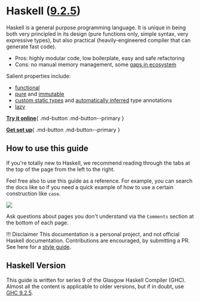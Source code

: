 # Haskell ([9.2.5](/#haskell-version))

Haskell is a general purpose programming language. It is unique in being both very principled in its design (pure functions only, simple syntax, very expressive types), but also practical (heavily-engineered compiler that can generate fast code).

- Pros: highly modular code, low boilerplate, easy and safe refactoring
- Cons: no manual memory management, some [gaps in ecosystem](https://github.com/Gabriella439/post-rfc/blob/main/sotu.md)

Salient properties include:

- [functional](/thinkingfunctionally/hof)
- [pure](/thinkingfunctionally/purity) and [immutable](/thinkingfunctionally/immutability)
- [custom static types](/basics/createdata) and [automatically inferred](/thinkingfunctionally/typeinference) type annotations
- [lazy](/laziness/laziness)


[**Try it online**](https://code.world/haskell#PcIhU_JQliX5KxN8Rh7xIaA){ .md-button .md-button--primary }

[**Get set up**](gettingstarted/overview.md){ .md-button .md-button--primary }


## How to use this guide

If you're totally new to Haskell, we recommend reading through the tabs at the top of the page from the left to the right.

Feel free also to use this guide as a reference. For example, you can search the docs like so if you need a quick example of how to use a certain construction like `case`.

![](/img/search.png)

Ask questions about pages you don't understand via the `Comments` section at the bottom of each page.


!!! Disclaimer
    This documentation is a personal project, and not official Haskell documentation. Contributions are encouraged, by submitting a PR. See here for a [style guide](https://github.com/reubenharry/haskell-docs/blob/main/Contributing.md).

## Haskell Version

This guide is written for series 9 of the Glasgow Haskell Compiler (GHC). Almost all the content is applicable to older versions, but if in doubt, use [GHC 9.2.5](/gettingstarted/versions/#managing-software).
